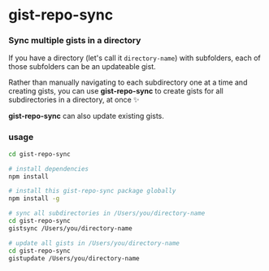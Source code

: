 # gist-repo-sync

### Sync multiple gists in a directory

If you have a directory (let's call it `directory-name`) with subfolders, each of those subfolders can be an updateable gist.

Rather than manually navigating to each subdirectory one at a time and creating gists, you can use **gist-repo-sync** to create gists for all subdirectories in a directory, at once ✨

**gist-repo-sync** can also update existing gists.

### usage

```bash
cd gist-repo-sync

# install dependencies
npm install

# install this gist-repo-sync package globally
npm install -g

# sync all subdirectories in /Users/you/directory-name
cd gist-repo-sync
gistsync /Users/you/directory-name

# update all gists in /Users/you/directory-name
cd gist-repo-sync
gistupdate /Users/you/directory-name
```
